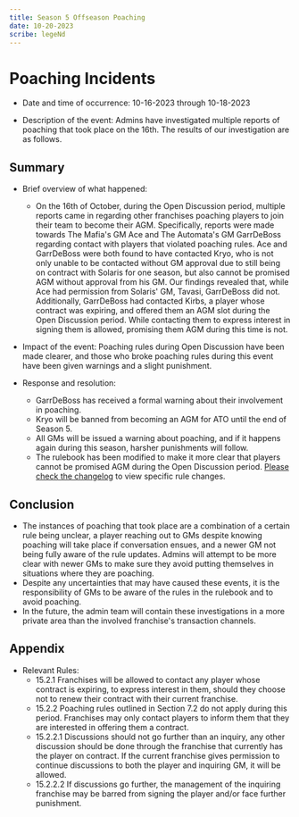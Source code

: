 ```yaml
---
title: Season 5 Offseason Poaching
date: 10-20-2023
scribe: legeNd
---
```


# Poaching Incidents

- Date and time of occurrence: 10-16-2023 through 10-18-2023

- Description of the event: Admins have investigated multiple reports of poaching that took place on the 16th. The results of our investigation are as follows.

## Summary

- Brief overview of what happened: 
  - On the 16th of October, during the Open Discussion period, multiple reports came in regarding other franchises poaching players to join their team to become their AGM. Specifically, reports were made towards The Mafia's GM Ace and The Automata's GM GarrDeBoss regarding contact with players that violated poaching rules. Ace and GarrDeBoss were both found to have contacted Kryo, who is not only unable to be contacted without GM approval due to still being on contract with Solaris for one season, but also cannot be promised AGM without approval from his GM. Our findings revealed that, while Ace had permission from Solaris' GM, Tavasi, GarrDeBoss did not. Additionally, GarrDeBoss had contacted Kirbs, a player whose contract was expiring, and offered them an AGM slot during the Open Discussion period. While contacting them to express interest in signing them is allowed, promising them AGM during this time is not.

- Impact of the event: Poaching rules during Open Discussion have been made clearer, and those who broke poaching rules during this event have been given warnings and a slight punishment.

- Response and resolution:
    - GarrDeBoss has received a formal warning about their involvement in poaching.
    - Kryo will be banned from becoming an AGM for ATO until the end of Season 5.
    - All GMs will be issued a warning about poaching, and if it happens again during this season, harsher punishments will follow.
    - The rulebook has been modified to make it more clear that players cannot be promised AGM during the Open Discussion period. [Please check the changelog] to view specific rule changes.

## Conclusion

- The instances of poaching that took place are a combination of a certain rule being unclear, a player reaching out to GMs despite knowing poaching will take place if conversation ensues, and a newer GM not being fully aware of the rule updates. Admins will attempt to be more clear with newer GMs to make sure they avoid putting themselves in situations where they are poaching.
- Despite any uncertainties that may have caused these events, it is the responsibility of GMs to be aware of the rules in the rulebook and to avoid poaching.
- In the future, the admin team will contain these investigations in a more private area than the involved franchise's transaction channels.

## Appendix

- Relevant Rules:
  - 15.2.1	Franchises will be allowed to contact any player whose contract is expiring, to express interest in them, should they choose not to renew their contract with their current franchise.
  - 15.2.2	Poaching rules outlined in Section 7.2 do not apply during this period. Franchises may only contact players to inform them that they are interested in offering them a contract.
  - 15.2.2.1 Discussions should not go further than an inquiry, any other discussion should be done through the franchise that currently has the player on contract. If the current franchise gives permission to continue discussions to both the player and inquiring GM, it will be allowed.
  - 15.2.2.2 If discussions go further, the management of the inquiring franchise may be barred from signing the player
    and/or face further punishment.

[Please check the changelog]: https://github.com/Valorant-Draft-Circuit/VDC-Operations-Rulebook/blob/main/rulebook/changelog-s5.md